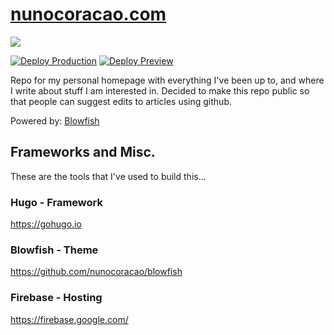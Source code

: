 # [nunocoracao.com](https://nunocoracao.com)

<a target="_blank" href="https://www.buymeacoffee.com/nunocoracao"><img class="nozoom" src="https://img.buymeacoffee.com/button-api/?text=Buy me a coffee&emoji=&slug=nunocoracao&button_colour=FFDD00&font_colour=000000&font_family=Cookie&outline_colour=000000&coffee_colour=ffffff" /></a>

[![Deploy Production](https://github.com/nunocoracao/homepage/actions/workflows/firebase-hosting-merge.yml/badge.svg)](https://github.com/nunocoracao/homepage/actions/workflows/firebase-hosting-merge.yml) [![Deploy Preview](https://github.com/nunocoracao/homepage/actions/workflows/firebase-hosting-pull-request.yml/badge.svg?branch=dev&event=pull_request)](https://github.com/nunocoracao/homepage/actions/workflows/firebase-hosting-pull-request.yml)

Repo for my personal homepage with everything I've been up to, and where I write about stuff I am interested in. Decided to make this repo public so that people can suggest edits to articles using github.

Powered by: [Blowfish](https://nunocoracao.github.io/blowfish/)

## Frameworks and Misc.
These are the tools that I've used to build this...

### Hugo - Framework
https://gohugo.io

### Blowfish - Theme
https://github.com/nunocoracao/blowfish

### Firebase - Hosting
https://firebase.google.com/
